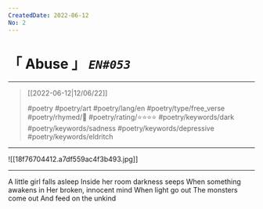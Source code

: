 ```yaml
---
CreatedDate: 2022-06-12
No: 2
---
```

# &#12300; Abuse &#12301; *`EN#053`*

---

> [[2022-06-12|12/06/22]]
> 
> #poetry 
> #poetry/art 
> #poetry/lang/en 
> #poetry/type/free_verse 
> #poetry/rhymed/🔴 
> #poetry/rating/⭐⭐⭐⭐ 
> #poetry/keywords/dark #poetry/keywords/sadness #poetry/keywords/depressive #poetry/keywords/eldritch 

---

![[18f76704412.a7df559ac4f3b493.jpg]]

---

A little girl falls asleep
Inside her room darkness seeps
When something awakens in
Her broken, innocent mind
When light go out
The monsters come out
And feed on the unkind
